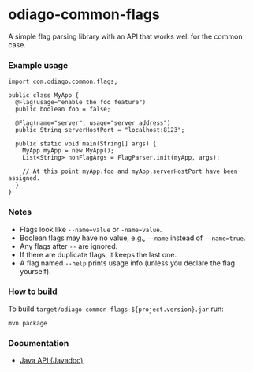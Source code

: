odiago-common-flags
===================

A simple flag parsing library with an API that works well for the common case.


### Example usage

    import com.odiago.common.flags;

    public class MyApp {
      @Flag(usage="enable the foo feature")
      public boolean foo = false;

      @Flag(name="server", usage="server address")
      public String serverHostPort = "localhost:8123";

      public static void main(String[] args) {
        MyApp myApp = new MyApp();
        List<String> nonFlagArgs = FlagParser.init(myApp, args);

        // At this point myApp.foo and myApp.serverHostPort have been assigned.
      }
    }


### Notes

* Flags look like `--name=value` or `-name=value`.
* Boolean flags may have no value, e.g., `--name` instead of `--name=true`.
* Any flags after ` -- ` are ignored.
* If there are duplicate flags, it keeps the last one.
* A flag named `--help` prints usage info (unless you declare the flag yourself).


### How to build

To build `target/odiago-common-flags-${project.version}.jar` run:

    mvn package


### Documentation

* [Java API (Javadoc)](http://wibidata.github.com/odiago-common-flags/1.0.4/apidocs/)
